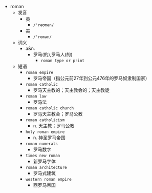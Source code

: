 - roman
  - 发音
    - 英
      - `/'rəʊmən/`
    - 美
      - `/'romən/`
  - 词义
    - a&n.
      - 罗马(的),罗马人(的)
        - `roman type or print `
  - 短语
    - `roman empire`
      - 罗马帝国（指公元前27年到公元476年的罗马奴隶制国家） 
    - `roman catholic`
      - 罗马天主教的；天主教会的；天主教徒 
    - `roman law`
      - 罗马法 
    - `roman catholic church`
      - 罗马天主教会；罗马公教 
    - `roman catholicism`
      - n. 天主教；罗马公教 
    - `holy roman empire`
      - n. 神圣罗马帝国 
    - `roman numerals`
      - 罗马数字 
    - `times new roman`
      - 新罗马字体 
    - `roman architecture`
      - 罗马式建筑 
    - `western roman empire`
      - 西罗马帝国 
